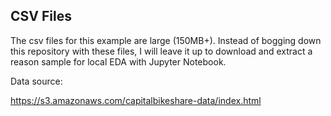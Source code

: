 CSV Files
--
The csv files for this example are large (150MB+).
Instead of bogging down this repository with these files, I will leave it up to download and extract a reason sample for local EDA with Jupyter Notebook.

Data source: 

https://s3.amazonaws.com/capitalbikeshare-data/index.html 